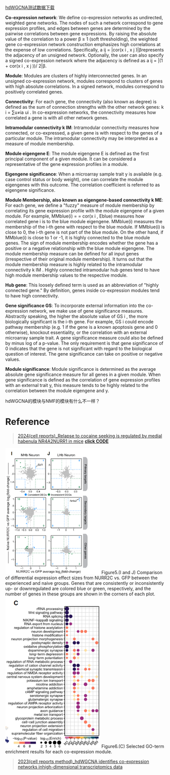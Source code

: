 [hdWGCNA测试数据下载](https://drive.google.com/drive/folders/1yxolklYrwFB9Snwr2Dp_W2eunBxaol4A?usp=sharing)

**Co-expression network**: We define co-expression networks as undirected, weighted gene networks. The nodes of such a network correspond to gene expression profiles, and edges between genes are determined by the pairwise correlations between gene expressions. By raising the absolute value of the correlation to a power β ≥ 1 (soft thresholding), the weighted gene co-expression network construction emphasizes high correlations at the expense of low correlations. Specifically, a ij = |cor(x i , x j )|βrepresents the adjacency of an unsigned network. Optionally, the user can also specify a signed co-expression network where the adjacency is defined as a ij = |(1 + cor(x i , x j ))/ 2|β.

**Module**: Modules are clusters of highly interconnected genes. In an unsigned co-expression network, modules correspond to clusters of genes with high absolute correlations. In a signed network, modules correspond to positively correlated genes.

**Connectivity**: For each gene, the connectivity (also known as degree) is defined as the sum of connection strengths with the other network genes: k i = ∑u≠ia ui . In co-expression networks, the connectivity measures how correlated a gene is with all other network genes.

**Intramodular connectivity k IM**: Intramodular connectivity measures how connected, or co-expressed, a given gene is with respect to the genes of a particular module. The intramodular connectivity may be interpreted as a measure of module membership.

**Module eigengene E**: The module eigengene E is defined as the first principal component of a given module. It can be considered a representative of the gene expression profiles in a module.

**Eigengene significance**: When a microarray sample trait y is available (e.g. case control status or body weight), one can correlate the module eigengenes with this outcome. The correlation coefficient is referred to as eigengene significance.

**Module Membership, also known as eigengene-based connectivity k ME**: For each gene, we define a "fuzzy" measure of module membership by correlating its gene expression profile with the module eigengene of a given module. For example, MMblue(i) = 
 = cor(x i , Eblue) measures how correlated gene i is to the blue module eigengene. MMblue(i) measures the membership of the i-th gene with respect to the blue module. If MMblue(i) is close to 0, the i-th gene is not part of the blue module. On the other hand, if MMblue(i) is close to 1 or -1, it is highly connected to the blue module genes. The sign of module membership encodes whether the gene has a positive or a negative relationship with the blue module eigengene. The module membership measure can be defined for all input genes (irrespective of their original module membership). It turns out that the module membership measure is highly related to the intramodular connectivity k IM . Highly connected intramodular hub genes tend to have high module membership values to the respective module.

**Hub gene**: This loosely defined term is used as an abbreviation of "highly connected gene." By definition, genes inside co-expression modules tend to have high connectivity.

**Gene significance GS**: To incorporate external information into the co-expression network, we make use of gene significance measures. Abstractly speaking, the higher the absolute value of GS i , the more biologically significant is the i-th gene. For example, GS i could encode pathway membership (e.g. 1 if the gene is a known apoptosis gene and 0 otherwise), knockout essentiality, or the correlation with an external microarray sample trait. A gene significance measure could also be defined by minus log of a p-value. The only requirement is that gene significance of 0 indicates that the gene is not significant with regard to the biological question of interest. The gene significance can take on positive or negative values.

**Module significance**: Module significance is determined as the average absolute gene significance measure for all genes in a given module. When gene significance is defined as the correlation of gene expression profiles with an external trait y, this measure tends to be highly related to the correlation between the module eigengene and y.

hdWGCNA的模块与NMF的模块有什么不一样？

# Reference
> [2024(cell reports)_Relapse to cocaine seeking is regulated by medial habenula NR4A2NURR1 in mice](paper/2024(cell%20reports)_Relapse%20to%20cocaine%20seeking%20is%20regulated%20by%20medial%20habenula%20NR4A2NURR1%20in%20mice.pdf) [**click CODE**](https://github.com/swaruplabUCI/Relapse-to-cocaine-seeking-is-regulated-by-medial-habenula-Nr4a2)

<img src="png/两分组表达倍数散点图.png" alt="两分组表达倍数散点图" width="300"/>
Figure5.(I and J) Comparison of differential expression effect sizes from NURR2C vs. GFP between the experienced and naive groups. Genes that are consistently or inconsistently up- or downregulated are colored blue or green, respectively, and the number of genes in these groups are shown in the corners of each plot.

<img src="png/模块做富集分析.png" alt="模块做富集分析" width="300"/>
Figure6.(C) Selected GO-term enrichment results for each co-expression module.

> [2023(cell reports method)_hdWGCNA identifies co-expression networks inhigh-dimensional transcriptomics data](paper/2023(cell%20reports%20method)_hdWGCNA%20identifies%20co-expression%20networks%20inhigh-dimensional%20transcriptomics%20data.pdf)